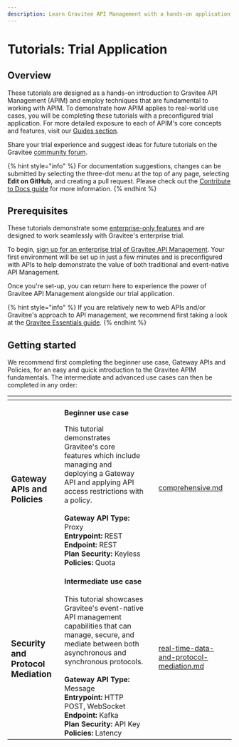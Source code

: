 ```yaml
---
description: Learn Gravitee API Management with a hands-on application
---
```


# Tutorials: Trial Application

## Overview

These tutorials are designed as a hands-on introduction to Gravitee API Management (APIM) and employ techniques that are fundamental to working with APIM. To demonstrate how APIM applies to real-world use cases, you will be completing these tutorials with a preconfigured trial application. For more detailed exposure to each of APIM's core concepts and features, visit our [Guides section](../../guides/prologue.md).

Share your trial experience and suggest ideas for future tutorials on the Gravitee [community forum](https://community.gravitee.io/).

{% hint style="info" %}
For documentation suggestions, changes can be submitted by selecting the three-dot menu at the top of any page, selecting **Edit on GitHub**, and creating a pull request. Please check out the [Contribute to Docs guide](https://documentation.gravitee.io/platform-overview/contribute/contribute-to-gravitee/contribute-to-gravitee-docs) for more information.
{% endhint %}

## Prerequisites

These tutorials demonstrate some [enterprise-only features](../../overview/ee-vs-oss/) and are designed to work seamlessly with Gravitee's enterprise trial.&#x20;

To begin, [sign up for an enterprise trial of Gravitee API Management](../install-and-upgrade/free-trial.md). Your first environment will be set up in just a few minutes and is preconfigured with APIs to help demonstrate the value of both traditional and event-native API Management.

Once you're set-up, you can return here to experience the power of Gravitee API Management alongside our trial application.&#x20;

{% hint style="info" %}
If you are relatively new to web APIs and/or Gravitee's approach to API management, we recommend first taking a look at the [Gravitee Essentials guide](https://documentation.gravitee.io/platform-overview/gravitee-essentials/overview).
{% endhint %}

## Getting started

We recommend first completing the beginner use case, Gateway APIs and Policies, for an easy and quick introduction to the Gravitee APIM fundamentals. The intermediate and advanced use cases can then be completed in any order:

<table data-card-size="large" data-view="cards"><thead><tr><th></th><th></th><th></th><th data-hidden data-card-target data-type="content-ref"></th></tr></thead><tbody><tr><td><h3><strong>Gateway APIs and Policies</strong></h3></td><td><p><strong>Beginner use case</strong><br></p><p>This tutorial demonstrates Gravitee's core features which include managing and deploying a Gateway API and applying API access restrictions with a policy.<br><br><strong>Gateway API Type:</strong> Proxy<br><strong>Entrypoint:</strong> REST<br><strong>Endpoint:</strong> REST<br><strong>Plan Security:</strong> Keyless<br><strong>Policies:</strong> Quota</p></td><td></td><td><a href="comprehensive.md">comprehensive.md</a></td></tr><tr><td><h3><strong>Security and Protocol Mediation</strong></h3></td><td><strong>Intermediate use case</strong> <br><br>This tutorial showcases Gravitee's event-native API management capabilities that can manage, secure, and mediate between both asynchronous and synchronous protocols.<br><br><strong>Gateway API Type:</strong> Message<br><strong>Entrypoint:</strong> HTTP POST, WebSocket<br><strong>Endpoint:</strong> Kafka<br><strong>Plan Security:</strong> API Key<br><strong>Policies:</strong> Latency</td><td></td><td><a href="real-time-data-and-protocol-mediation.md">real-time-data-and-protocol-mediation.md</a></td></tr></tbody></table>
